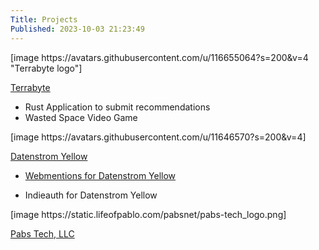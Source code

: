 ```yaml
---
Title: Projects
Published: 2023-10-03 21:23:49
---
```

<div class="mw9 center ph3-ns">
  <div class="cf ph2-ns">
    <div class="fl w-100 w-third-ns pa2">
      <div markdown="1" class="pv4">
[image https://avatars.githubusercontent.com/u/116655064?s=200&v=4 "Terrabyte logo"]

[Terrabyte](https://github.com/orgs/terrabyte-tech/repositories "Datenstrom logo") 

* Rust Application to submit recommendations
* Wasted Space Video Game

</div>
    </div>
    <div class="fl w-100 w-third-ns pa2">
      <div markdown="1" class="pv4">
[image https://avatars.githubusercontent.com/u/11646570?s=200&v=4]

[Datenstrom Yellow](https://github.com/datenstrom/yellow)

* [Webmentions for Datenstrom Yellow](https://github.com/pmoralesgarcia/yellow-webmention)

* Indieauth for Datenstrom Yellow
</div>
    </div>
    <div class="fl w-100 w-third-ns pa2">
      <div markdown="1" class="pv4">
[image https://static.lifeofpablo.com/pabsnet/pabs-tech_logo.png]

[Pabs Tech, LLC](https://pabs.tech/)
</div>
    </div>
  </div>
</div>


